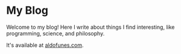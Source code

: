 # My Blog

Welcome to my blog! Here I write about things I find interesting, like programming, science, and philosophy.

It's available at [aldofunes.com](https://www.aldofunes.com).